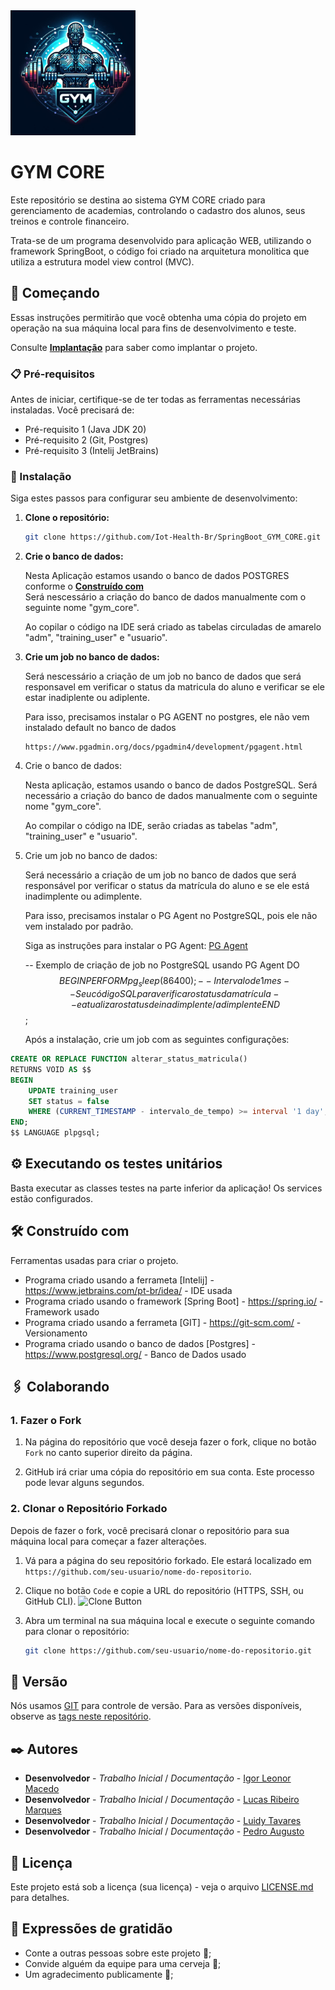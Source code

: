 <img src="https://github.com/Iot-Health-Br/SpringBoot_GYM_CORE/blob/master/Logo%20Imagens/Logo%20Principal.jpeg?raw=true" width="200" height="200"> 

# GYM CORE 

   Este repositório se destina ao sistema GYM CORE criado para gerenciamento de academias, controlando o cadastro dos alunos, seus treinos e controle financeiro. 

   Trata-se de um programa desenvolvido para aplicação WEB, utilizando o framework SpringBoot, o código foi criado na arquitetura monolitica que utiliza a estrutura model view control (MVC). 

## 🚀 Começando

   Essas instruções permitirão que você obtenha uma cópia do projeto em operação na sua máquina local para fins de desenvolvimento e teste.

   Consulte **[Implantação](#-implanta%C3%A7%C3%A3o)** para saber como implantar o projeto.

### 📋 Pré-requisitos

   Antes de iniciar, certifique-se de ter todas as ferramentas necessárias instaladas. Você precisará de:

   - Pré-requisito 1 (Java JDK 20)
   - Pré-requisito 2 (Git, Postgres)
   - Pré-requisito 3 (Intelij JetBrains)

### 🔧 Instalação

   Siga estes passos para configurar seu ambiente de desenvolvimento:

1. **Clone o repositório:**

   ```bash
   git clone https://github.com/Iot-Health-Br/SpringBoot_GYM_CORE.git

2. **Crie o banco de dados:**

   Nesta Aplicação estamos usando o banco de dados POSTGRES conforme o **[Construído com](#-Construído%C3%A7%C3%A3o)**   
   Será nescessário a criação do banco de dados manualmente com o seguinte nome "gym_core".

  

   Ao copilar o código na IDE será criado as tabelas circuladas de amarelo "adm", "training_user" e "usuario".

3. **Crie um job no banco de dados:**

   Será nescessário a criação de um job no banco de dados que será responsavel em verificar o status da matricula do aluno e verificar se ele estar inadiplente ou adiplente.

   Para isso, precisamos instalar o PG AGENT no postgres, ele não vem instalado default no banco de dados

   ```
   https://www.pgadmin.org/docs/pgadmin4/development/pgagent.html
   ```

   

4. Crie o banco de dados:

   Nesta aplicação, estamos usando o banco de dados PostgreSQL. Será necessário a criação do banco de dados manualmente com o seguinte nome "gym_core".

   Ao compilar o código na IDE, serão criadas as tabelas "adm", "training_user" e "usuario".

5. Crie um job no banco de dados:

   Será necessário a criação de um job no banco de dados que será responsável por verificar o status da matrícula do aluno e se ele está inadimplente ou adimplente.

   Para isso, precisamos instalar o PG Agent no PostgreSQL, pois ele não vem instalado por padrão.  

   Siga as instruções para instalar o PG Agent:
   [PG Agent](https://www.pgadmin.org/docs/pgadmin4/development/pgagent.html)
   
   -- Exemplo de criação de job no PostgreSQL usando PG Agent
DO $$
BEGIN
   PERFORM pg_sleep(86400); -- Intervalo de 1 mes
   -- Seu código SQL para verificar o status da matrícula
   -- e atualizar o status de inadimplente/adimplente
END $$;


   Após a instalação, crie um job com as seguintes configurações:

```sql
CREATE OR REPLACE FUNCTION alterar_status_matricula()
RETURNS VOID AS $$
BEGIN
    UPDATE training_user
    SET status = false
    WHERE (CURRENT_TIMESTAMP - intervalo_de_tempo) >= interval '1 day';
END;
$$ LANGUAGE plpgsql;

   ```

   

## ⚙️ Executando os testes unitários

   Basta executar as classes testes na parte inferior da aplicação! Os services estão configurados.

## 🛠️ Construído com

   Ferramentas usadas para criar o projeto.

   * Programa criado usando a ferrameta [Intelij] - https://www.jetbrains.com/pt-br/idea/ - IDE usada
   * Programa criado usando o framework [Spring Boot] - https://spring.io/ - Framework usado
   * Programa criado usando a ferrameta [GIT] - https://git-scm.com/ - Versionamento
   * Programa criado usando o banco de dados [Postgres] - https://www.postgresql.org/ - Banco de Dados usado

## 🖇️ Colaborando
### 1. Fazer o Fork

1. Na página do repositório que você deseja fazer o fork, clique no botão `Fork` no canto superior direito da página.

2. GitHub irá criar uma cópia do repositório em sua conta. Este processo pode levar alguns segundos.

### 2. Clonar o Repositório Forkado

Depois de fazer o fork, você precisará clonar o repositório para sua máquina local para começar a fazer alterações.

1. Vá para a página do seu repositório forkado. Ele estará localizado em `https://github.com/seu-usuario/nome-do-repositorio`.

2. Clique no botão `Code` e copie a URL do repositório (HTTPS, SSH, ou GitHub CLI).
   ![Clone Button](https://docs.github.com/assets/images/help/repository/https-url-clone-cli.png)

3. Abra um terminal na sua máquina local e execute o seguinte comando para clonar o repositório:

   ```bash
   git clone https://github.com/seu-usuario/nome-do-repositorio.git


## 📌 Versão

   Nós usamos [GIT](https://git-scm.com/) para controle de versão. Para as versões disponíveis, observe as [tags neste repositório](https://github.com/Iot-Health-Br/SpringBoot_GYM_CORE/commits/main/). 

## ✒️ Autores

   * **Desenvolvedor** - *Trabalho Inicial* / *Documentação* - [Igor Leonor Macedo](https://github.com/Iot-Health-Br)
   * **Desenvolvedor** - *Trabalho Inicial* / *Documentação* - [Lucas Ribeiro Marques](https://github.com/LucasRibeiroMArques)
   * **Desenvolvedor** - *Trabalho Inicial* / *Documentação* - [Luidy Tavares](https://github.com/LuidyTT)
   * **Desenvolvedor** - *Trabalho Inicial* / *Documentação* - [Pedro Augusto](https://github.com/PedroAugusto-sys)


## 📄 Licença

   Este projeto está sob a licença (sua licença) - veja o arquivo [LICENSE.md](https://github.com/usuario/projeto/licenca) para detalhes.

## 🎁 Expressões de gratidão

   * Conte a outras pessoas sobre este projeto 📢;
   * Convide alguém da equipe para uma cerveja 🍺;
   * Um agradecimento publicamente 👋;

